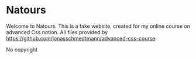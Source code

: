 # Natours

Welcome to Natours. This is a fake website, created for my online course on advanced Css notion. All files provided by <https://github.com/jonasschmedtmann/advanced-css-course>

No copyright
